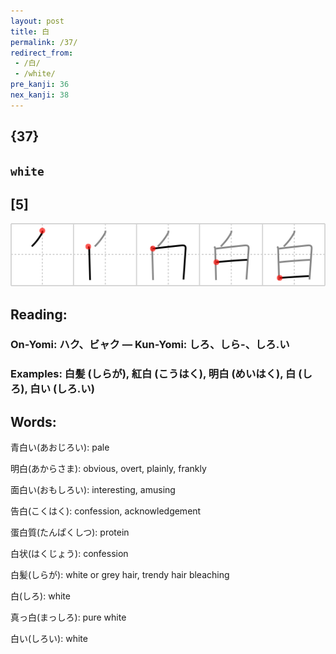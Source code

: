 ```yaml
---
layout: post
title: 白
permalink: /37/
redirect_from:
 - /白/
 - /white/
pre_kanji: 36
nex_kanji: 38
---
```


## {37}

## `white`

## [5]

<div class="stroke"><img src="../images/E799BD.png" /></div>

## Reading:

### On-Yomi: ハク、ビャク &mdash; Kun-Yomi: しろ、しら-、しろ.い

### Examples: 白髪 (しらが), 紅白 (こうはく), 明白 (めいはく), 白 (しろ), 白い (しろ.い)

## Words:

青白い(あおじろい): pale

明白(あからさま): obvious, overt, plainly, frankly

面白い(おもしろい): interesting, amusing

告白(こくはく): confession, acknowledgement

蛋白質(たんぱくしつ): protein

白状(はくじょう): confession

白髪(しらが): white or grey hair, trendy hair bleaching

白(しろ): white

真っ白(まっしろ): pure white

白い(しろい): white
